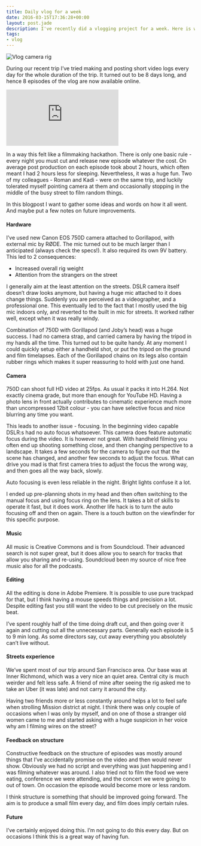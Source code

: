 ```yaml
---
title: Daily vlog for a week
date: 2016-03-15T17:36:28+00:00
layout: post.jade
description: I've recently did a vlogging project for a week. Here is what I learned, what kind of camera gear I've used, and what will be improved in the future.
tags:
- vlog
---
```


<img src="https://alexsavin.me/photos/2016-03-15-vlog-rig.jpg" class="featured" alt="Vlog camera rig">

During our recent trip I’ve tried making and posting short video logs every day for the whole duration of the trip. It turned out to be 8 days long, and hence 8 episodes of the vlog are now available online.

<iframe class="youtube" src="https://www.youtube.com/embed/videoseries?list=PL3fggrVyKDl-83Ss_MJ7GnM3e-Y66ABFq" frameborder="0" allowfullscreen></iframe>

In a way this felt like a filmmaking hackathon. There is only one basic rule - every night you must cut and release new episode whatever the cost. On average post production on each episode took about 2 hours, which often meant I had 2 hours less for sleeping. Nevertheless, it was a huge fun. Two of my colleagues - Roman and Kadi - were on the same trip, and luckily tolerated myself pointing camera at them and occasionally stopping in the middle of the busy street to film random things.

In this blogpost I want to gather some ideas and words on how it  all went. And maybe put a few notes on future improvements.

#### Hardware

I’ve used new Canon EOS 750D camera attached to Gorillapod, with external mic by RØDE. The mic turned out to be much larger than I anticipated (always check the specs!). It also required its own 9V battery. This led to 2 consequences:

* Increased overall rig weight
* Attention from the strangers on the street

I generally aim at the least attention on the streets. DSLR camera itself doesn’t draw looks anymore, but having a huge mic attached to it does change things. Suddenly you are perceived as a videographer, and a professional one. This eventually led to the fact that I mostly used the big mic indoors only, and reverted to the built in mic for streets. It worked rather well, except when it was really windy.

Combination of 750D with Gorillapod (and Joby’s head) was a huge success. I had no camera strap, and carried camera by having the tripod in my hands all the time. This turned out to be quite handy. At any moment I could quickly setup either a handheld shot, or put the tripod on the ground and film timelapses. Each of the Gorillapod chains on its legs also contain rubber rings which makes it super reassuring to hold with just one hand.

#### Camera

750D can shoot full HD video at 25fps. As usual it packs it into H.264. Not exactly cinema grade, but more than enough for YouTube HD. Having a photo lens in front actually contributes to cinematic experience much more than uncompressed 12bit colour - you can have selective focus and nice blurring any time you want.

This leads to another issue - focusing. In the beginning video capable DSLR:s had no auto focus whatsoever. This camera does feature automatic focus during the video. It is however not great. With handheld filming you often end up shooting something close, and then changing perspective to a landscape. It takes a few seconds for the camera to figure out that the scene has changed, and another few seconds to adjust the focus. What can drive you mad is that first camera tries to adjust the focus the wrong way, and then goes all the way back, slowly.

Auto focusing is even less reliable in the night. Bright lights confuse it a lot.

I ended up pre-planning shots in my head and then often switching to the manual focus and using focus ring on the lens. It takes a bit of skills to operate it fast, but it does work. Another life hack is to turn the auto focusing off and then on again. There is a touch button on the viewfinder for this specific purpose.

#### Music

All music is Creative Commons and is from Soundcloud. Their advanced search is not super great, but it does allow you to search for tracks that allow you sharing and re-using. Soundcloud been my source of nice free music also for all the podcasts.

#### Editing

All the editing is done in Adobe Premiere. It is possible to use pure trackpad for that, but I think having a mouse speeds things and precision a lot. Despite editing fast you still want the video to be cut precisely on the music beat.

I’ve spent roughly half of the time doing draft cut, and then going over it again and cutting out all the unnecessary parts. Generally each episode is 5 to 9 min long. As some directors say, cut away everything you absolutely can’t live without.

#### Streets experience

We’ve spent most of our trip around San Francisco area. Our base was at Inner Richmond, which was a very nice an quiet area. Central city is much weirder and felt less safe. A friend of mine after seeing the rig asked me to take an Uber (it was late) and not carry it around the city.

Having two friends more or less constantly around helps a lot to feel safe when strolling Mission district at night. I think there was only couple of occasions when I was only by myself, and on one of those a stranger old women came to me and started asking with a huge suspicion in her voice why am I filming wires on the street?

#### Feedback on structure

Constructive feedback on the structure of episodes was mostly around things that I’ve accidentally promise on the video and then would never show. Obviously we had no script and everything was just happening and I was filming whatever was around. I also tried not to film the food we were eating, conference we were attending, and the concert we were going to out of town. On occasion the episode would become more or less random.

I think structure is something that should be improved going forward. The aim is to produce a small film every day, and film does imply certain rules.

#### Future

I’ve certainly enjoyed doing this. I’m not going to do this every day. But on occasions I think this is a great way of having fun.

